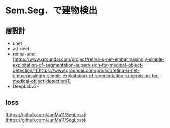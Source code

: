 # Sem.Seg．で建物検出
## 層設計
* unet
* att-unet
* retina-unet  
[https://www.groundai.com/project/retina-u-net-embarrassingly-simple-exploitation-of-segmentation-supervision-for-medical-object-detection/1](https://www.groundai.com/project/retina-u-net-embarrassingly-simple-exploitation-of-segmentation-supervision-for-medical-object-detection/1)
* DeepLabv3+  

## loss
[https://github.com/JunMa11/SegLoss](https://github.com/JunMa11/SegLoss)
